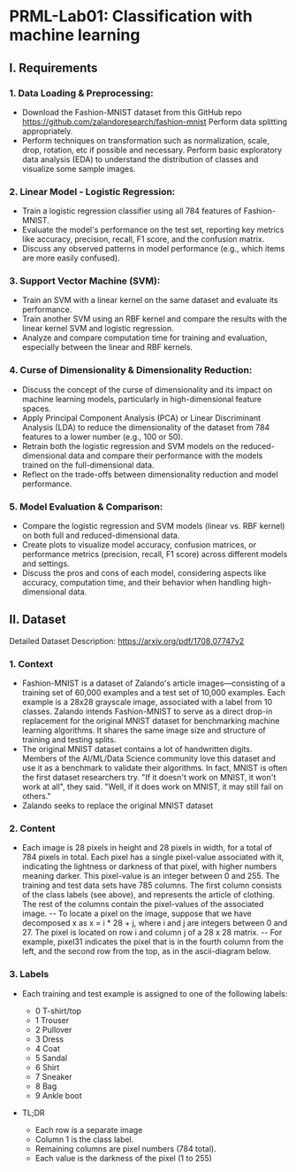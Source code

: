 # PRML-Lab01: Classification with machine learning

## I. Requirements

### 1. Data Loading & Preprocessing:
- Download the Fashion-MNIST dataset from this GitHub repo https://github.com/zalandoresearch/fashion-mnist
Perform data splitting appropriately.
- Perform techniques on transformation such as normalization, scale, drop, rotation, etc if possible and necessary.
Perform basic exploratory data analysis (EDA) to understand the distribution of classes and visualize some sample images.

### 2. Linear Model - Logistic Regression:
- Train a logistic regression classifier using all 784 features of Fashion-MNIST.
- Evaluate the model's performance on the test set, reporting key metrics like accuracy, precision, recall, F1 score, and the confusion matrix.
- Discuss any observed patterns in model performance (e.g., which items are more  easily confused).

### 3. Support Vector Machine (SVM):
- Train an SVM with a linear kernel on the same dataset and evaluate its performance.
- Train another SVM using an RBF kernel and compare the results with the linear kernel SVM and logistic regression.
- Analyze and compare computation time for training and evaluation, especially between the linear and RBF kernels.

### 4. Curse of Dimensionality & Dimensionality Reduction:
- Discuss the concept of the curse of dimensionality and its impact on machine learning models, particularly in high-dimensional feature spaces.
- Apply Principal Component Analysis (PCA) or Linear Discriminant Analysis (LDA) to reduce the dimensionality of the dataset from 784 features to a lower number (e.g., 100 or 50).
- Retrain both the logistic regression and SVM models on the reduced-dimensional data and compare their performance with the models trained on the full-dimensional data.
- Reflect on the trade-offs between dimensionality reduction and model performance.

### 5. Model Evaluation & Comparison:
- Compare the logistic regression and SVM models (linear vs. RBF kernel) on both full and reduced-dimensional data.
- Create plots to visualize model accuracy, confusion matrices, or performance metrics (precision, recall, F1 score) across different models and settings.
- Discuss the pros and cons of each model, considering aspects like accuracy, computation time, and their behavior when handling high-dimensional data.

## II. Dataset 

Detailed Dataset Description: https://arxiv.org/pdf/1708.07747v2

### 1. Context
- Fashion-MNIST is a dataset of Zalando's article images—consisting of a training set of 60,000 examples and a test set of 10,000 examples. Each example is a 28x28 grayscale image, associated with a label from 10 classes. Zalando intends Fashion-MNIST to serve as a direct drop-in replacement for the original MNIST dataset for benchmarking machine learning algorithms. It shares the same image size and structure of training and testing splits.
- The original MNIST dataset contains a lot of handwritten digits. Members of the AI/ML/Data Science community love this dataset and use it as a benchmark to validate their algorithms. In fact, MNIST is often the first dataset researchers try. "If it doesn't work on MNIST, it won't work at all", they said. "Well, if it does work on MNIST, it may still fail on others."
- Zalando seeks to replace the original MNIST dataset

### 2. Content
- Each image is 28 pixels in height and 28 pixels in width, for a total of 784 pixels in total. Each pixel has a single pixel-value associated with it, indicating the lightness or darkness of that pixel, with higher numbers meaning darker. This pixel-value is an integer between 0 and 255. The training and test data sets have 785 columns. The first column consists of the class labels (see above), and represents the article of clothing. The rest of the columns contain the pixel-values of the associated image.
-- To locate a pixel on the image, suppose that we have decomposed x as x = i * 28 + j, where i and j are integers between 0 and 27. The pixel is located on row i and column j of a 28 x 28 matrix.
-- For example, pixel31 indicates the pixel that is in the fourth column from the left, and the second row from the top, as in the ascii-diagram below.


### 3. Labels
- Each training and test example is assigned to one of the following labels:
  - 0 T-shirt/top
  - 1 Trouser
  - 2 Pullover
  - 3 Dress
  - 4 Coat
  - 5 Sandal
  - 6 Shirt
  - 7 Sneaker
  - 8 Bag
  - 9 Ankle boot
    
- TL;DR
  - Each row is a separate image
  - Column 1 is the class label.
  - Remaining columns are pixel numbers (784 total).
  - Each value is the darkness of the pixel (1 to 255)
 
    
